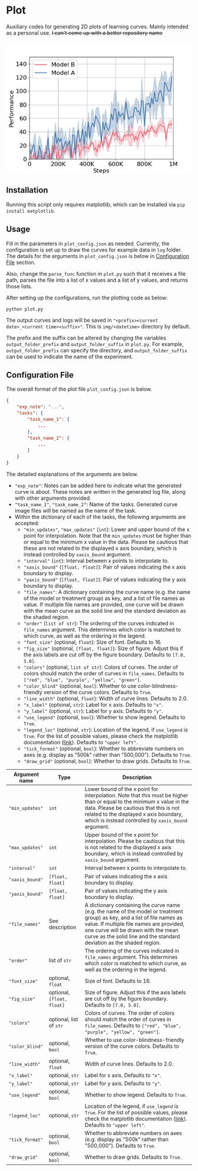 # Plot
Auxiliary codes for generating 2D plots of learning curves. Mainly intended as a personal use. ~~I can't come up with a better repository name~~

![](img/example/task2.png)


## Installation

Running this script only requires matplotlib, which can be installed via `pip install matplotlib`.

## Usage

Fill in the parameters in `plot_config.json` as needed. Currently, the configuration is set up to draw the curves for example data in `log` folder. The details for the arguments in `plot_config.json` is below in [Configuration File](##Configuration-File) section.

Also, change the `parse_func` function in `plot.py` such that it receives a file path, parses the file into a list of x values and a list of y values, and returns those lists.

After setting up the configurations, run the plotting code as below:
```
python plot.py
```

The output curves and logs will be saved in
`"<prefix><current date>_<current time><suffix>"`.
This is `img/<datetime>` directory by default.


The prefix and the suffix can be altered by changing the
variables `output_folder_prefix` and `output_folder_suffix` in `plot.py`. For example, 
`output_folder_prefix` can specify the directory, and `output_folder_suffix` can be used to indicate the name of the experiment.


## Configuration File

The overall format of the plot file `plot_config.json` is below.
```json
{
    "exp_note": "...",
    "tasks": {
        "task_name_1": {
            ...
        },
        "task_name_2": {
            ...
        }
    }
}
```

The detailed explanations of the arguments are below.
- `"exp_note"`: Notes can be added here to indicate what the generated curve is about. These notes are written in the generated log file, along with other arguments provided.
- `"task_name_1"`, `"task_name_2"`: Name of the tasks. Generated curve image files will be named as the name of the task.
- Within the dictionary of each of the tasks, the following arguments are accepted:
  - `"min_updates"`, `"max_updates"` (`int`): Lower and upper bound of the x point for interpolation. Note that the `min_updates` must be higher than or equal to the minimum x value in the data. Please be cautious that these are not related to the displayed x axis boundary, which is instead controlled by `xaxis_bound` argument.
  - `"interval"` (`int`): Interval between x points to interpolate to.
  - `"xaxis_bound"` (`[float, float]`): Pair of values indicating the x axis boundary to display.
  - `"yaxis_bound"` (`[float, float]`): Pair of values indicating the y axis boundary to display.
  - `"file_names"`: A dictionary containing the curve name (e.g. the name of the model or treatment group) as key, and a list of file names as value. If multiple file names are provided, one curve will be drawn with the mean curve as the solid line and the standard deviation as the shaded region.
  - `"order"` (`list of str`): The ordering of the curves indicated in `file_names` argument. This determines which color is matched to which curve, as well as the ordering in the legend.
  - `"font_size"` (optional, `float`): Size of font. Defaults to 16.
  - `"fig_size"` (optional, `[float, float]`): Size of figure. Adjust this if the axis labels are cut off by the figure boundary. Defaults to `[7.0, 5.0]`.
  - `"colors"` (optional, `list of str`): Colors of curves. The order of colors should match the order of curves in `file_names`. Defaults to `["red", "blue", "purple", "yellow", "green"]`.
  - `"color_blind"` (optional, `bool`): Whether to use color-blindness-friendly version of the curve colors. Defaults to `True`.
  - `"line_width"` (optional, `float`): Width of curve lines. Defaults to 2.0.
  - `"x_label"` (optional, `str`): Label for x axis. Defaults to `"x"`.
  - `"y_label"` (optional, `str`): Label for y axis. Defaults to `"y"`.
  - `"use_legend"` (optional, `bool`): Whether to show legend. Defaults to `True`.
  - `"legend_loc"` (optional, `str`): Location of the legend, if `use_legend` is `True`. For the list of possible values, please check the matplotlib documentation ([link](https://matplotlib.org/stable/api/_as_gen/matplotlib.pyplot.legend.html)). Defaults to `"upper left"`.
  - `"tick_format"` (optional, `bool`): Whether to abbreviate numbers on axes (e.g. display as "500k" rather than "500,000"). Defaults to `True`.
  - `"draw_grid"` (optional, `bool`): Whether to draw grids. Defaults to `True`.

| Argument name | Type | Description |
| --- | --- | --- |
| `"min_updates"` | `int` |  Lower bound of the x point for interpolation. Note that this must be higher than or equal to the minimum x value in the data. Please be cautious that this is not related to the displayed x axis boundary, which is instead controlled by `xaxis_bound` argument.
| `"max_updates"` | `int` | Upper bound of the x point for interpolation. Please be cautious that this is not related to the displayed x axis boundary, which is instead controlled by `xaxis_bound` argument.
| `"interval"` | `int` | Interval between x points to interpolate to.
| `"xaxis_bound"` | `[float, float]` | Pair of values indicating the x axis boundary to display.
| `"yaxis_bound"` | `[float, float]` | Pair of values indicating the y axis boundary to display.
| `"file_names"` | See description| A dictionary containing the curve name (e.g. the name of the model or treatment group) as key, and a list of file names as value. If multiple file names are provided, one curve will be drawn with the mean curve as the solid line and the standard deviation as the shaded region.
| `"order"` | list of `str` | The ordering of the curves indicated in `file_names` argument. This determines which color is matched to which curve, as well as the ordering in the legend.
| `"font_size"` | optional, `float` | Size of font. Defaults to 16.
| `"fig_size"` | optional, `[float, float]` | Size of figure. Adjust this if the axis labels are cut off by the figure boundary. Defaults to `[7.0, 5.0]`.
| `"colors"` | optional, list of `str` | Colors of curves. The order of colors should match the order of curves in `file_names`. Defaults to `["red", "blue", "purple", "yellow", "green"]`.
| `"color_blind"` | optional, `bool` | Whether to use color-blindness-friendly version of the curve colors. Defaults to `True`.
| `"line_width"` | optional, `float` | Width of curve lines. Defaults to 2.0.
| `"x_label"` | optional, `str` | Label for x axis. Defaults to `"x"`.
| `"y_label"` | optional, `str` | Label for y axis. Defaults to `"y"`.
| `"use_legend"` | optional, `bool` | Whether to show legend. Defaults to `True`.
| `"legend_loc"` | optional, `str` | Location of the legend, if `use_legend` is `True`. For the list of possible values, please check the matplotlib documentation ([link](https://matplotlib.org/stable/api/_as_gen/matplotlib.pyplot.legend.html)). Defaults to `"upper left"`.
| `"tick_format"` | optional, `bool` | Whether to abbreviate numbers on axes (e.g. display as "500k" rather than "500,000"). Defaults to `True`.
| `"draw_grid"` | optional, `bool` | Whether to draw grids. Defaults to `True`.